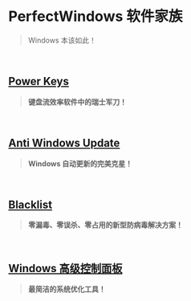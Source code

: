 # PerfectWindows 软件家族

> Windows 本该如此！

<br>

## [Power Keys](https://github.com/szzhiyang/PerfectWindows/wiki/Power-Keys)

> **键盘流效率软件中的瑞士军刀！**

<br>

## [Anti Windows Update](Anti-Windows-Update/Anti-Windows-Update.md)

> **Windows 自动更新的完美克星！**

<br>

## [Blacklist](https://windowsblacklist.github.io/)

> **零漏毒、零误杀、零占用的新型防病毒解决方案！**

<br>

## [Windows 高级控制面板](Control-Panel-Plus/Control-Panel-Plus.md)

> **最简洁的系统优化工具！**
